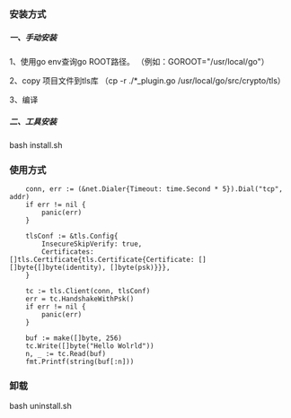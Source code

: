 
### 安装方式

##### 一、手动安装

1、使用go env查询go ROOT路径。 （例如：GOROOT="/usr/local/go"） 

2、copy 项目文件到tls库 （cp -r ./*_plugin.go /usr/local/go/src/crypto/tls） 

3、编译


##### 二、工具安装

bash install.sh


### 使用方式

```
    conn, err := (&net.Dialer{Timeout: time.Second * 5}).Dial("tcp", addr)
    if err != nil {
        panic(err)
    }

    tlsConf := &tls.Config{
        InsecureSkipVerify: true,
        Certificates:       []tls.Certificate{tls.Certificate{Certificate: [][]byte{[]byte(identity), []byte(psk)}}},
    }

    tc := tls.Client(conn, tlsConf)
    err = tc.HandshakeWithPsk()
    if err != nil {
        panic(err)
    }

    buf := make([]byte, 256)
    tc.Write([]byte("Hello Wolrld"))
    n, _ := tc.Read(buf)
    fmt.Printf(string(buf[:n]))
```


### 卸载

bash uninstall.sh